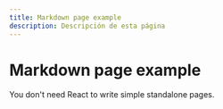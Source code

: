 ```yaml
---
title: Markdown page example
description: Descripción de esta página
---
```


# Markdown page example

You don't need React to write simple standalone pages.

